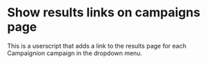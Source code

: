 # Show results links on campaigns page

This is a userscript that adds a link to the results page for each Campaignion campaign in the dropdown menu.